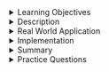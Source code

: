 
<details><summary>Learning Objectives</summary>
<br>

After completing this module, associates should be able to:

- To define and implement `UNIQUE KEY`

</details>
<details><summary>Description</summary>
<br>

* The `UNIQUE` constraint is used to ensure every value of a column is different. This means that each row must have a distinct value in the specified column.

* The `UNIQUE` key interacts with NULL values somewhat, unintuitively, so let’s dive deeper into this.

    A `UNIQUE` key allows for `NULL` column values for records.

    There is often confusion around how many `NULL` values a `UNIQUE` constraint can have in a column. Each database may have slight differences in the amount of `NULL` values that are allowed with a `UNIQUE` constraint. Some database systems only allow a single `NULL` value; however, databases often allow multiple `NULL` values.

    In other words, when a column is declared as `UNIQUE` and allows `NULL`, the `UNIQUE` constraint applies only to the non-null values. Rows with `NULL` values in that column are not considered duplicates in terms of the `UNIQUE` constraint. This is because `NULL` is actually the absence of a value. However, keep in mind that each non-null value must still be unique across all rows.

    It's essential to consult the documentation of the specific database system you are using to understand its behavior regarding `UNIQUE` constraints and `NULL` values. Always consider the unique constraints enforced by your database to ensure the correct behavior based on your requirements. 

    Keep in mind that a column can have multiple constraints applied to it. To ensure that there is only a single NULL value, you can use the UNIQUE constraint alongside the NOT NULL constraint in your DDL statements.

    
</details>
<details><summary>Real World Application</summary>
<br>

* **Primary Keys**: The primary key of a table is often enforced using a `UNIQUE` constraint. This ensures that each record in the table has a unique identifier, helping maintain data integrity and providing a reliable way to reference and link records from other tables.
* **Email Addresses and Usernames**: In user management systems, it's common to enforce `UNIQUE` constraints on email addresses or usernames to ensure that each user has a distinct identifier. This helps prevent duplicate accounts and ensures a unique mapping between users and their login credentials.
* **Product Codes or SKUs**: In inventory or e-commerce systems, product codes or Stock Keeping Units (SKUs) are often assigned as unique identifiers. Applying a `UNIQUE` constraint to these columns helps avoid confusion and ensures that each product is uniquely identified in the system.
* **Identification Numbers**: Various entities, such as social security numbers, employee IDs, or customer IDs, are typically required to be unique. Enforcing a `UNIQUE` constraint on these columns helps prevent errors and ensures the uniqueness of each identifier.
* **Reference Codes in Relationships**: Establishing relationships between tables, it's common to use `UNIQUE` constraints on columns that serve as foreign keys. This ensures that the relationship is well-defined and that each reference corresponds to a unique record in the referenced table.
* **Phone Numbers (if used as identifiers)**: In certain applications, phone numbers may serve as unique identifiers. Enforcing a `UNIQUE` constraint on phone number columns helps avoid confusion and ensures that each phone number corresponds to a single entity.
* **URLs or Website Addresses**: In web-related applications, URLs or website addresses may be used as unique identifiers. Enforcing a `UNIQUE` constraint on these columns ensures that each web address is associated with a unique resource.
* **License Plate Numbers**: In systems that track vehicles or manage parking, license plate numbers are often used as unique identifiers. Applying a `UNIQUE` constraint ensures that each vehicle is uniquely identified.

These are just a few examples and uses of why developers would use the `UNIQUE` constraint. Each of these cases, the `UNIQUE` constraint helps maintain data integrity and ensures that the data in the database accurately represents the real-world entities it is modeling. It prevents duplicate or conflicting information, which is crucial for reliable and effective database management.

</details>
<details><summary>Implementation</summary> 
<br>

```sql
-- Create a table with a UNIQUE constraint allowing NULL values
CREATE TABLE students (
    studentId INT UNIQUE,
    firstName VARCHAR(255),
    lastName VARCHAR(255)
);

-- Insert rows with unique non-null values and multiple NULL values
-- This is valid, as NULL values are not considered duplicates for the UNIQUE constraint
INSERT INTO students (studentId, firstName, lastName) VALUES
    (1, 'Jane', 'Smith'),
    (2, 'Suzanne', 'Brown'),
    (NULL, 'Abdul', 'Singh'),
    (NULL, 'Soria', 'Waler');

```

In the example above, we can see the use of the `UNIQUE` constraint, as well as columns that lack this constraint. Notice that we have two students who do not have a student ID, represented by Null values. 
This may represent that their student account profiles are pending some information, so we have not generated a student ID for them, or perhaps these students moved and no longer have an active student Id, although we still keep records of them in our database.

The first and last name columns may or may not contain duplicate values so it is possible to have matching values for both first and last name (two students named “John Doe” for instance).
</details>
<details><summary>Summary</summary> 
<br>

- The `UNIQUE` constraint ensure that all values in a column are different and unique.
- The `UNIQUE` as well as `PRIMARY KEY` constraints provide a guarantee for uniqueness for a column or set of columns.
- A `PRIMARY KEY` constraint automatically has a `UNIQUE` constraint.
- We can have many `UNIQUE` constraints per table, but only one `PRIMARY KEY` constraint per table.

</details>
<details><summary>Practice Questions</summary>

[Practice Questions](./Quiz.gift)</details>
